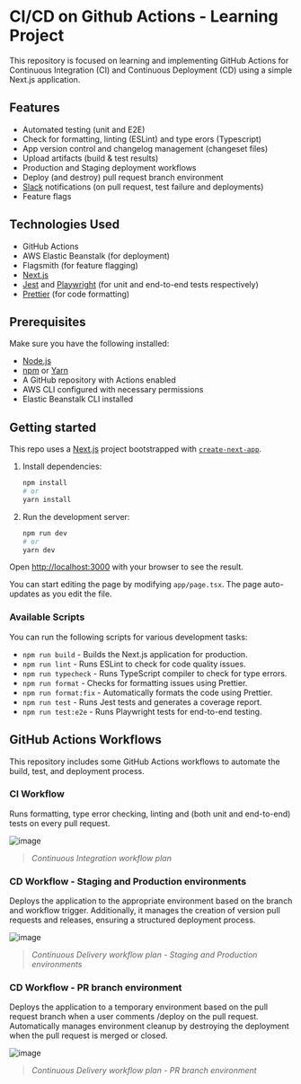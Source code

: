 # CI/CD on Github Actions - Learning Project

This repository is focused on learning and implementing GitHub Actions for Continuous Integration (CI) and Continuous Deployment (CD) using a simple Next.js application.

## Features

- Automated testing (unit and E2E)
- Check for formatting, linting (ESLint) and type erors (Typescript)
- App version control and changelog management (changeset files)
- Upload artifacts (build & test results)
- Production and Staging deployment workflows
- Deploy (and destroy) pull request branch environment
- [Slack](https://slack.com/) notifications (on pull request, test failure and deployments)
- Feature flags

## Technologies Used

- GitHub Actions
- AWS Elastic Beanstalk (for deployment)
- Flagsmith (for feature flagging)
- [Next.js](https://nextjs.org/)
- [Jest](https://jestjs.io/) and [Playwright](https://playwright.dev/) (for unit and end-to-end tests respectively)
- [Prettier](https://prettier.io/) (for code formatting)

## Prerequisites

Make sure you have the following installed:

- [Node.js](https://nodejs.org/)
- [npm](https://www.npmjs.com/) or [Yarn](https://yarnpkg.com/)
- A GitHub repository with Actions enabled
- AWS CLI configured with necessary permissions
- Elastic Beanstalk CLI installed

## Getting started

This repo uses a [Next.js](https://nextjs.org/) project bootstrapped with [`create-next-app`](https://github.com/vercel/next.js/tree/canary/packages/create-next-app).

1. Install dependencies:

   ```sh
   npm install
   # or
   yarn install
   ```

2. Run the development server:
   ```sh
   npm run dev
   # or
   yarn dev
   ```

Open [http://localhost:3000](http://localhost:3000) with your browser to see the result.

You can start editing the page by modifying `app/page.tsx`. The page auto-updates as you edit the file.

### Available Scripts

You can run the following scripts for various development tasks:

- `npm run build` - Builds the Next.js application for production.
- `npm run lint` - Runs ESLint to check for code quality issues.
- `npm run typecheck` - Runs TypeScript compiler to check for type errors.
- `npm run format` - Checks for formatting issues using Prettier.
- `npm run format:fix` - Automatically formats the code using Prettier.
- `npm run test` - Runs Jest tests and generates a coverage report.
- `npm run test:e2e` - Runs Playwright tests for end-to-end testing.

## GitHub Actions Workflows

This repository includes some GitHub Actions workflows to automate the build, test, and deployment process.

### CI Workflow

Runs formatting, type error checking, linting and (both unit and end-to-end) tests on every pull request.

![image](https://github.com/user-attachments/assets/d3e96c4c-8470-459c-9f0f-8bfdccee9e0b)

> _Continuous Integration workflow plan_

### CD Workflow - Staging and Production environments

Deploys the application to the appropriate environment based on the branch and workflow trigger. Additionally, it manages the creation of version pull requests and releases, ensuring a structured deployment process.

![image](https://github.com/user-attachments/assets/49215c7b-31f4-4a5c-bcb0-a0f62b6403ac)

> _Continuous Delivery workflow plan - Staging and Production environments_

### CD Workflow - PR branch environment

Deploys the application to a temporary environment based on the pull request branch when a user comments /deploy on the pull request. Automatically manages environment cleanup by destroying the deployment when the pull request is merged or closed.

![image](https://github.com/user-attachments/assets/df8f4a7e-815d-48b7-9169-c92d8e41315f)

> _Continuous Delivery workflow plan - PR branch environment_
